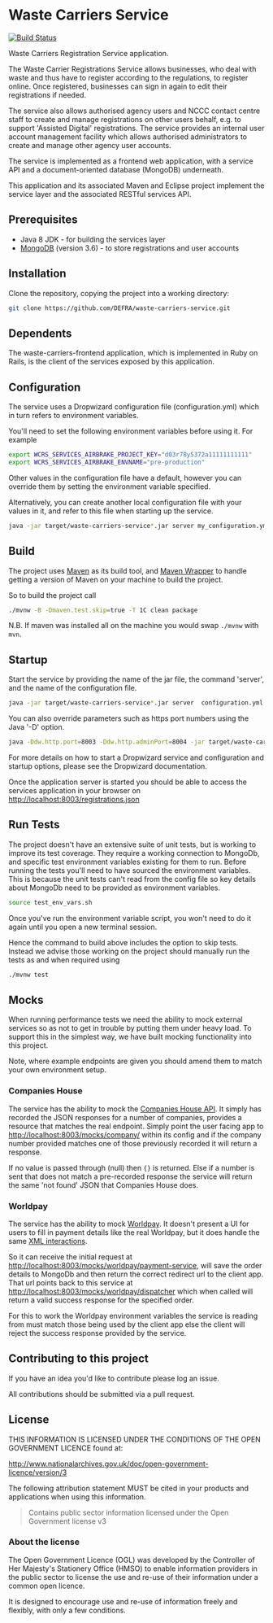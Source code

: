 # Waste Carriers Service

[![Build Status](https://travis-ci.org/DEFRA/waste-carriers-service.svg?branch=develop)](https://travis-ci.org/DEFRA/waste-carriers-service)

Waste Carriers Registration Service application.

The Waste Carrier Registrations Service allows businesses, who deal with waste and thus have to register according to the regulations, to register online. Once registered, businesses can sign in again to edit their registrations if needed.

The service also allows authorised agency users and NCCC contact centre staff to create and manage registrations on other users behalf, e.g. to support 'Assisted Digital' registrations. The service provides an internal user account management facility which allows authorised administrators to create and manage other agency user accounts.

The service is implemented as a frontend web application, with a service API and a document-oriented database (MongoDB) underneath.

This application and its associated Maven and Eclipse project implement the service layer and the associated RESTful services API.

## Prerequisites

- Java 8 JDK - for building the services layer
- [MongoDB](http://www.mongodb.org) (version 3.6) - to store registrations and user accounts

## Installation

Clone the repository, copying the project into a working directory:

```bash
git clone https://github.com/DEFRA/waste-carriers-service.git
```

## Dependents

The waste-carriers-frontend application, which is implemented in Ruby on Rails, is the client of the services exposed by this application.

## Configuration

The service uses a Dropwizard configuration file (configuration.yml) which in turn refers to environment variables.

You'll need to set the following environment variables before using it. For example

```bash
export WCRS_SERVICES_AIRBRAKE_PROJECT_KEY="d03r78y5372a11111111111"
export WCRS_SERVICES_AIRBRAKE_ENVNAME="pre-production"
```

Other values in the configuration file have a default, however you can override them by setting the environment variable specified.

Alternatively, you can create another local configuration file with your values in it, and refer to this file when starting up the service.

```bash
java -jar target/waste-carriers-service*.jar server my_configuration.yml
```

## Build

The project uses [Maven](https://maven.apache.org/) as its build tool, and [Maven Wrapper](https://github.com/takari/maven-wrapper) to handle getting a version of Maven on your machine to build the project.

So to build the project call

```bash
./mvnw -B -Dmaven.test.skip=true -T 1C clean package
```

N.B. If maven was installed all on the machine you would swap `./mvnw` with `mvn`.

## Startup

Start the service by providing the name of the jar file, the command 'server', and the name of the configuration file.

```bash
java -jar target/waste-carriers-service*.jar server  configuration.yml
```

You can also override parameters such as https port numbers using the Java '-D' option.

```bash
java -Ddw.http.port=8003 -Ddw.http.adminPort=8004 -jar target/waste-carriers-service-1.1.2.jar server my_configuration.yml
```

For more details on how to start a Dropwizard service and configuration and startup options, please see the Dropwizard documentation.

Once the application server is started you should be able to access the services application in your browser on <http://localhost:8003/registrations.json>

## Run Tests

The project doesn't have an extensive suite of unit tests, but is working to improve its test coverage. They require a working connection to MongoDb, and specific test environment variables existing for them to run. Before running the tests you'll need to have sourced the environment variables. This is because the unit tests can't read from the config file so key details about MongoDb need to be provided as environment variables.

```bash
source test_env_vars.sh
```

Once you've run the environment variable script, you won't need to do it again until you open a new terminal session.

Hence the command to build above includes the option to skip tests. Instead we advise those working on the project should manually run the tests as and when required using

```bash
./mvnw test
```

## Mocks

When running performance tests we need the ability to mock external services so as not to get in trouble by putting them under heavy load. To support this in the simplest way, we have built mocking functionality into this project.

Note, where example endpoints are given you should amend them to match your own environment setup.

### Companies House

The service has the ability to mock the [Companies House API](https://api.companieshouse.gov.uk/company/). It simply has recorded the JSON responses for a number of companies, provides a resource that matches the real endpoint. Simply point the user facing app to <http://localhost:8003/mocks/company/> within its config and if the company number provided matches one of those previously recorded it will return a response.

If no value is passed through (null) then `{}` is returned. Else if a number is sent that does not match a pre-recorded response the service will return the same 'not found' JSON that Companies House does.

### Worldpay

The service has the ability to mock [Worldpay](http://support.worldpay.com/support/kb/gg/corporate-gateway-guide/content/home.htm). It doesn't present a UI for users to fill in payment details like the real Worldpay, but it does handle the same [XML interactions](https://github.com/DEFRA/waste-carriers-renewals/wiki/Making-a-payment-with-WorldPay).

So it can receive the initial request at <http://localhost:8003/mocks/worldpay/payment-service>, will save the order details to MongoDb and then return the correct redirect url to the client app. That url points back to this service at <http://localhost:8003/mocks/worldpay/dispatcher> which when called will return a valid success response for the specified order.

For this to work the Worldpay environment variables the service is reading from must match those being used by the client app else the client will reject the success response provided by the service.

## Contributing to this project

If you have an idea you'd like to contribute please log an issue.

All contributions should be submitted via a pull request.

## License

THIS INFORMATION IS LICENSED UNDER THE CONDITIONS OF THE OPEN GOVERNMENT LICENCE found at:

<http://www.nationalarchives.gov.uk/doc/open-government-licence/version/3>

The following attribution statement MUST be cited in your products and applications when using this information.

>Contains public sector information licensed under the Open Government license v3

### About the license

The Open Government Licence (OGL) was developed by the Controller of Her Majesty's Stationery Office (HMSO) to enable information providers in the public sector to license the use and re-use of their information under a common open licence.

It is designed to encourage use and re-use of information freely and flexibly, with only a few conditions.
